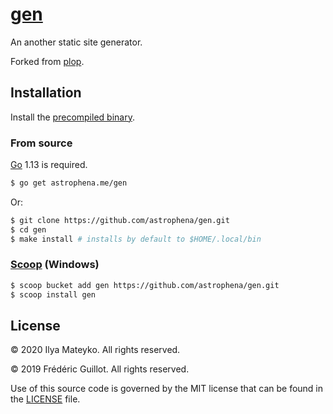 # [gen]

An another static site generator.

Forked from [plop].

## Installation

Install the [precompiled binary].

### From source

[Go] 1.13 is required.

```bash
$ go get astrophena.me/gen
```

Or:

```bash
$ git clone https://github.com/astrophena/gen.git
$ cd gen
$ make install # installs by default to $HOME/.local/bin
```

### [Scoop] (Windows)

```bash
$ scoop bucket add gen https://github.com/astrophena/gen.git
$ scoop install gen
```

## License

© 2020 Ilya Mateyko. All rights reserved.

© 2019 Frédéric Guillot. All rights reserved.

Use of this source code is governed by the MIT license that can be
found in the [LICENSE] file.

[gen]: https://astrophena.me/gen
[plop]: https://github.com/fguillot/plop
[precompiled binary]: https://github.com/astrophena/gen/releases
[Go]: https://golang.org
[Scoop]: https://scoop.sh
[LICENSE]: LICENSE
